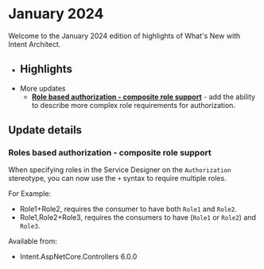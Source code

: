 # January 2024

Welcome to the January 2024 edition of highlights of What's New with Intent Architect.

- Highlights
  - 
- More updates
  - **[Role based authorization - composite role support](#roles-based-authorization---composite-role-support)** - add the ability to describe more complex role requirements for authorization.
  
## Update details

### Roles based authorization - composite role support

When specifying roles in the Service Designer on the `Authorization` stereotype, you can now use the `+` syntax to require multiple roles.

For Example:

- Role1+Role2, requires the consumer to have both `Role1` and `Role2`.
- Role1,Role2+Role3, requires the consumers to have (`Role1` or `Role2`) and `Role3`.

Available from:

- Intent.AspNetCore.Controllers 6.0.0
